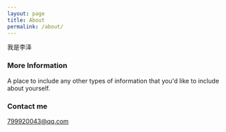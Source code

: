 ```yaml
---
layout: page
title: About
permalink: /about/
---
```


我是李泽

### More Information

A place to include any other types of information that you'd like to include about yourself.

### Contact me

[799920043@qq.com](mailto:799920043@qq.com)
